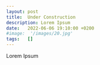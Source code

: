 ```yaml
---
layout: post
title:  Under Construction
description: Lorem Ipsum
date:   2022-06-06 19:10:00 +0200
#image:  '/images/20.jpg'
tags:   []
---
```

Lorem Ipsum